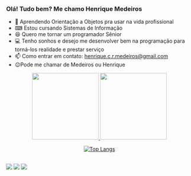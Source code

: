 ### Olá! Tudo bem? Me chamo Henrique Medeiros

- 🚢 Aprendendo Orientação a Objetos pra usar na vida profissional
- ⌨ Estou cursando Sistemas de Informação
- 😆 Quero me tornar um programador Sênior
- 💻 Tenho sonhos e desejo me desenvolver bem na programação para torná-los realidade e prestar serviço
- 📫 Como entrar em contato: henrique.c.r.medeiros@gmail.com
- 😉Pode me chamar de Medeiros ou Henrique


<div align="center">
  <a href="https://github.com/Medeiroshenrique">
  <img height="180em" src="https://github-readme-stats.vercel.app/api?username=Medeiroshenrique&show_icons=true&theme=gruvbox&include_all_commits=true&count_private=true"/>
  <img height="180em" src="https://github-readme-stats.vercel.app/api/top-langs/?username=Medeiroshenrique&layout=compact&langs_count=7&theme=gruvbox"/>

 [![Top Langs](https://github-readme-stats.vercel.app/api/top-langs/?username=Medeiroshenrique&layout=compact)](https://github.com/Medeiroshenrique/github-readme-stats)

</div style="display: inline_block"><br>
  <img src="https://cdn.jsdelivr.net/gh/devicons/devicon/icons/c/c-original.svg" />
  <img src="https://cdn.jsdelivr.net/gh/devicons/devicon/icons/python/python-original.svg" />
  <img src="https://cdn.jsdelivr.net/gh/devicons/devicon/icons/csharp/csharp-original.svg" />
  </div>
